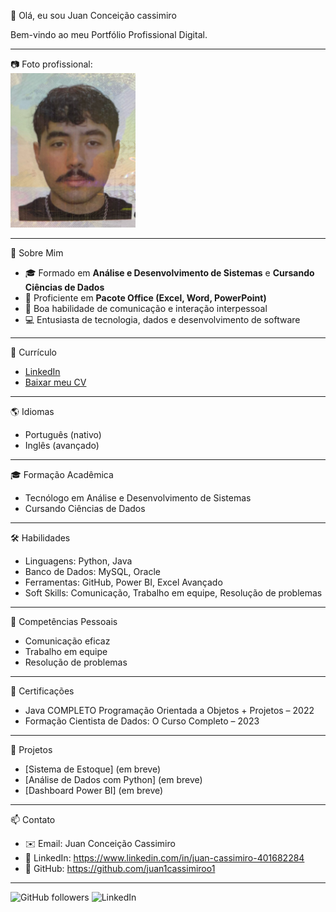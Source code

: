 👋 Olá, eu sou Juan Conceição cassimiro

Bem-vindo ao meu Portfólio Profissional Digital.  

---

📷 Foto profissional:  
<img src="assets/foto-perfil.jpg" alt="Minha Foto" width="200px">

---

📌 Sobre Mim  
- 🎓 Formado em **Análise e Desenvolvimento de Sistemas** e **Cursando Ciências de Dados** 
- 💼 Proficiente em **Pacote Office (Excel, Word, PowerPoint)**  
- 🤝 Boa habilidade de comunicação e interação interpessoal  
- 💻 Entusiasta de tecnologia, dados e desenvolvimento de software  

---

📄 Currículo
- [LinkedIn](https://www.linkedin.com/in/juan-cassimiro-401682284)  
- [Baixar meu CV](https://acrobat.adobe.com/id/urn:aaid:sc:US:47cf0eef-ef14-4ec1-9faa-0a8319d805a5)

---

🌎 Idiomas  
- Português (nativo)  
- Inglês (avançado)

---

🎓 Formação Acadêmica  
- Tecnólogo em Análise e Desenvolvimento de Sistemas
- Cursando Ciências de Dados
    
---

🛠️ Habilidades
- Linguagens: Python, Java
- Banco de Dados: MySQL, Oracle  
- Ferramentas: GitHub, Power BI, Excel Avançado  
- Soft Skills: Comunicação, Trabalho em equipe, Resolução de problemas

--- 

  🤝 Competências Pessoais  
- Comunicação eficaz  
- Trabalho em equipe  
- Resolução de problemas

--- 

  📜 Certificações  
- Java COMPLETO Programação Orientada a Objetos + Projetos – 2022  
- Formação Cientista de Dados: O Curso Completo – 2023  

---

🚀 Projetos
- [Sistema de Estoque] (em breve)
- [Análise de Dados com Python] (em breve)
- [Dashboard Power BI] (em breve)

---

📫 Contato
- ✉️ Email: Juan Conceição Cassimiro  
- 💼 LinkedIn: https://www.linkedin.com/in/juan-cassimiro-401682284
- 📂 GitHub: https://github.com/juan1cassimiroo1

---

![GitHub followers](https://img.shields.io/github/followers/seu-usuario?style=social)
![LinkedIn](https://img.shields.io/badge/LinkedIn-0000FF?style=flat&logo=linkedin&logoColor=white)
